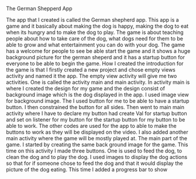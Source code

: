 The German Shepperd App

The app that I created is called the German shepherd app. This app is a game and it basically about making the dog is happy, making the dog to eat when its hungry and to make the dog to play. The game is about teaching people about how to take care of the dog, what dogs need for them to be able to grow and what entertainment you can do with your dog.
The game has a welcome for people to see be able start the game and it shows a huge background picture for the german sheperd and it has a startup button for everyone to be able to begin the game. How I created the introduction for the game is that I firstly created a new project and chose empty views activity and named it the app. The empty view activity will give me two activities. One is called the activity main and main activity. In activity main is where I created the design for my game and the design consist of background image which is the dog displayed in the app. I used image view for background image. The I used button for me to be able to have a startup button. I then constrained the button for all sides. Then went to main main activity where I have to declare my button had create Val for startup button and set on listener for my button for the startup button for my button to be able to work. The other codes are used for the app to able to make the buttons to work as they will be displayed on the video.
I also added another main activity where the game will be mostly played at. The main part of the game. I started by creating the same back ground image for the game. This time on this activity I made three buttons. One is used to feed the dog, to clean the dog and to play the dog. I used images to display the dog actions so that for if someone chose to feed the dog and that it would display the picture of the dog eating. This time I added a progress bar to show 
